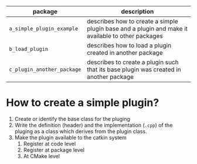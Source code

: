 
| package | description |
| ------- | ----------- |
| `a_simple_plugin_example` | describes how to create a simple plugin base and a plugin and make it available to other packages |
| `b_load_plugin` | describes how to load a plugin created in another package |
| `c_plugin_another_package` | describes to create a plugin such that its base plugin was created in another package |

# How to create a simple plugin?


1. Create or identify the base class for the pluging
2. Write the definition (header) and the implementation (`.cpp`) of the pluging as a class which derives from the plugin class.
3. Make the plugin available to the catkin system
    1. Register at code level
    2. Register at package level
    3. At CMake level
